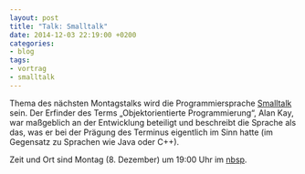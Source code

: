 ```yaml
---
layout: post
title: "Talk: Smalltalk"
date: 2014-12-03 22:19:00 +0200
categories:
- blog
tags:
- vortrag
- smalltalk
---
```

Thema des nächsten Montagstalks wird die Programmiersprache [Smalltalk](https://de.wikipedia.org/wiki/Smalltalk_(Programmiersprache)) sein. Der Erfinder des Terms „Objektorientierte Programmierung“, Alan Kay, war maßgeblich an der Entwicklung beteiligt und beschreibt die Sprache als das, was er bei der Prägung des Terminus eigentlich im Sinn hatte (im Gegensatz zu Sprachen wie Java oder C++).

Zeit und Ort sind Montag (8. Dezember) um 19:00 Uhr im [nbsp](https://chaotikum.org/hackerspace:nbsp).

